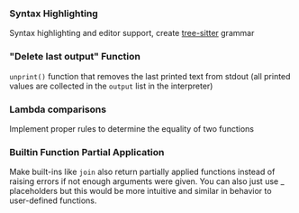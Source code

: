 ### Syntax Highlighting
Syntax highlighting and editor support, create [tree-sitter](https://tree-sitter.github.io/tree-sitter/) grammar

### "Delete last output" Function
`unprint()` function that removes the last printed text from stdout (all printed values are collected in the `output` list in the interpreter)

### Lambda comparisons
Implement proper rules to determine the equality of two functions

### Builtin Function Partial Application
Make built-ins like `join` also return partially applied functions instead of raising errors if not enough arguments were given. You can also just use _ placeholders but this would be more intuitive and similar in behavior to user-defined functions.
